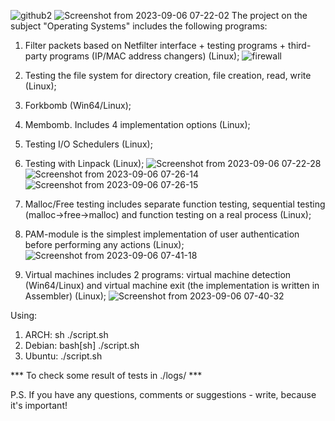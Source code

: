 ![github2](https://github.com/8evz0/os/assets/65715287/0310e6d5-b04e-41d3-8266-f300679427be)
![Screenshot from 2023-09-06 07-22-02](https://github.com/8evz0/OperatingSystems/assets/65715287/39ccc432-1a02-4111-b890-921a7ab1e56d)
The project on the subject "Operating Systems" includes the following programs:

  1. Filter packets based on Netfilter interface + testing programs + third-party programs (IP/MAC address changers) (Linux);
  ![firewall](https://github.com/8evz0/OperatingSystems/assets/65715287/b362f1e8-b766-43d0-95b4-1e3bf49fa252)
    
  3. Testing the file system for directory creation, file creation, read, write (Linux);
  
  4. Forkbomb (Win64/Linux);
  
  5. Membomb. Includes 4 implementation options (Linux);
  
  6. Testing I/O Schedulers (Linux);
  
  7. Testing with Linpack (Linux);
  ![Screenshot from 2023-09-06 07-22-28](https://github.com/8evz0/OperatingSystems/assets/65715287/a6ba5790-4893-4d99-a225-9773c69c60fd)
![Screenshot from 2023-09-06 07-26-14](https://github.com/8evz0/OperatingSystems/assets/65715287/14326850-b1a6-41c9-ad9f-0beabf26e41d)
![Screenshot from 2023-09-06 07-26-15](https://github.com/8evz0/OperatingSystems/assets/65715287/71a55ac2-ff5b-4d3a-ba7d-bf9b25dec5ff)
  8. Malloc/Free testing includes separate function testing, sequential testing (malloc->free->malloc) and function testing on a real process (Linux); 
  
  9. PAM-module is the simplest implementation of user authentication before performing any actions (Linux);
  ![Screenshot from 2023-09-06 07-41-18](https://github.com/8evz0/OperatingSystems/assets/65715287/c0932661-42a8-4cc8-b65c-3b414c4a1302)

  10. Virtual machines includes 2 programs: virtual machine detection (Win64/Linux) and virtual machine exit (the implementation is written in Assembler) (Linux);
![Screenshot from 2023-09-06 07-40-32](https://github.com/8evz0/OperatingSystems/assets/65715287/8fda4b2e-075d-4496-8e14-84cf03f0d99d)


Using:
  1. ARCH: sh ./script.sh
  2. Debian: bash[sh] ./script.sh
  3. Ubuntu: ./script.sh

*** To check some result of tests in ./logs/ ***

P.S. If you have any questions, comments or suggestions - write, because it's important!
